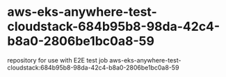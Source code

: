 # aws-eks-anywhere-test-cloudstack-684b95b8-98da-42c4-b8a0-2806be1bc0a8-59
repository for use with E2E test job aws-eks-anywhere-test-cloudstack:684b95b8-98da-42c4-b8a0-2806be1bc0a8-59
